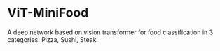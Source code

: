 # ViT-MiniFood
A deep network based on vision transformer for food classification in 3 categories: Pizza, Sushi, Steak
